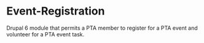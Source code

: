 Event-Registration
==================

Drupal 6 module that permits a PTA member to register for a PTA event and volunteer for a PTA event task.
